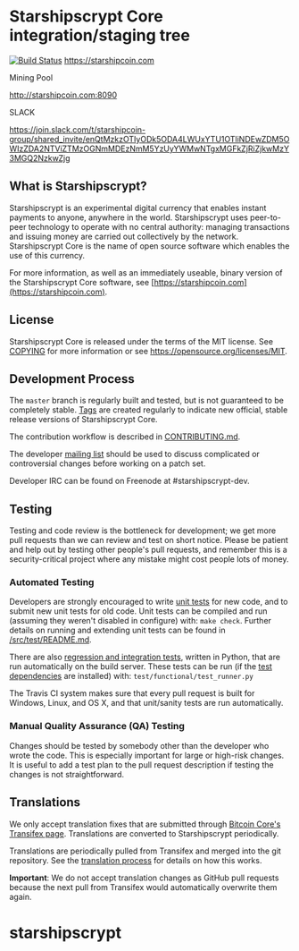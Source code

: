 Starshipscrypt Core integration/staging tree
=====================================

[![Build Status](https://travis-ci.org/starshipscrypt-project/starshipscrypt.svg?branch=master)](https://travis-ci.org/starshipscrypt-project/starshipscrypt)
https://starshipcoin.com

Mining Pool 

http://starshipcoin.com:8090

SLACK

https://join.slack.com/t/starshipcoin-group/shared_invite/enQtMzkzOTIyODk5ODA4LWUxYTU1OTliNDEwZDM5OWIzZDA2NTViZTMzOGNmMDEzNmM5YzUyYWMwNTgxMGFkZjRiZjkwMzY3MGQ2NzkwZjg


What is Starshipscrypt?
----------------

Starshipscrypt is an experimental digital currency that enables instant payments to
anyone, anywhere in the world. Starshipscrypt uses peer-to-peer technology to operate
with no central authority: managing transactions and issuing money are carried
out collectively by the network. Starshipscrypt Core is the name of open source
software which enables the use of this currency.

For more information, as well as an immediately useable, binary version of
the Starshipscrypt Core software, see [https://starshipcoin.com](https://starshipcoin.com).

License
-------

Starshipscrypt Core is released under the terms of the MIT license. See [COPYING](COPYING) for more
information or see https://opensource.org/licenses/MIT.

Development Process
-------------------

The `master` branch is regularly built and tested, but is not guaranteed to be
completely stable. [Tags](https://github.com/starshipscrypt-project/starshipscrypt/tags) are created
regularly to indicate new official, stable release versions of Starshipscrypt Core.

The contribution workflow is described in [CONTRIBUTING.md](CONTRIBUTING.md).

The developer [mailing list](https://groups.google.com/forum/#!forum/starshipscrypt-dev)
should be used to discuss complicated or controversial changes before working
on a patch set.

Developer IRC can be found on Freenode at #starshipscrypt-dev.

Testing
-------

Testing and code review is the bottleneck for development; we get more pull
requests than we can review and test on short notice. Please be patient and help out by testing
other people's pull requests, and remember this is a security-critical project where any mistake might cost people
lots of money.

### Automated Testing

Developers are strongly encouraged to write [unit tests](src/test/README.md) for new code, and to
submit new unit tests for old code. Unit tests can be compiled and run
(assuming they weren't disabled in configure) with: `make check`. Further details on running
and extending unit tests can be found in [/src/test/README.md](/src/test/README.md).

There are also [regression and integration tests](/test), written
in Python, that are run automatically on the build server.
These tests can be run (if the [test dependencies](/test) are installed) with: `test/functional/test_runner.py`

The Travis CI system makes sure that every pull request is built for Windows, Linux, and OS X, and that unit/sanity tests are run automatically.

### Manual Quality Assurance (QA) Testing

Changes should be tested by somebody other than the developer who wrote the
code. This is especially important for large or high-risk changes. It is useful
to add a test plan to the pull request description if testing the changes is
not straightforward.

Translations
------------

We only accept translation fixes that are submitted through [Bitcoin Core's Transifex page](https://www.transifex.com/projects/p/bitcoin/).
Translations are converted to Starshipscrypt periodically.

Translations are periodically pulled from Transifex and merged into the git repository. See the
[translation process](doc/translation_process.md) for details on how this works.

**Important**: We do not accept translation changes as GitHub pull requests because the next
pull from Transifex would automatically overwrite them again.
# starshipscrypt
